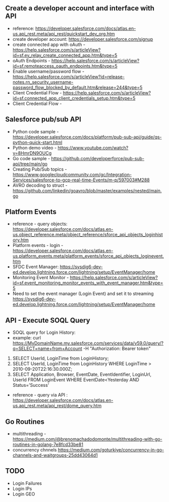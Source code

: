 ## Create a developer account and interface with API 
- reference: https://developer.salesforce.com/docs/atlas.en-us.api_rest.meta/api_rest/quickstart_dev_org.htm
- create developer account: https://developer.salesforce.com/signup
- create connected app with oAuth - https://help.salesforce.com/s/articleView?id=sf.ev_relay_create_connected_app.htm&type=5
- oAuth Endpoints - https://help.salesforce.com/s/articleView?id=sf.remoteaccess_oauth_endpoints.htm&type=5
- Enable username/password flow - https://help.salesforce.com/s/articleView?id=release-notes.rn_security_username-password_flow_blocked_by_default.htm&release=244&type=5
- Client Credential Flow - https://help.salesforce.com/s/articleView?id=sf.connected_app_client_credentials_setup.htm&type=5
- Client Credential Flow - 

## Salesforce pub/sub API 
- Python code sample - https://developer.salesforce.com/docs/platform/pub-sub-api/guide/qs-python-quick-start.html
- Python demo video - https://www.youtube.com/watch?v=8HmrDN9OUCg
- Go code sample - https://github.com/developerforce/pub-sub-api/tree/main/go
- Creating Pub/Sub topics - https://www.googlecloudcommunity.com/gc/Integration-Services/salesforce-to-gcp-real-time-Events/m-p/597003#M288
- AVRO decoding to struct - https://github.com/linkedin/goavro/blob/master/examples/nested/main.go

## Platform Events 
- reference - query objects: https://developer.salesforce.com/docs/atlas.en-us.object_reference.meta/object_reference/sforce_api_objects_loginhistory.htm
- Platform events - login - https://developer.salesforce.com/docs/atlas.en-us.platform_events.meta/platform_events/sforce_api_objects_loginevent.htm
- SFDC Event Manager: https://sysdig6-dev-ed.develop.lightning.force.com/lightning/setup/EventManager/home
- Monitoring Event Monitor - https://help.salesforce.com/s/articleView?id=sf.event_monitoring_monitor_events_with_event_manager.htm&type=5
- Need to set the event manager (Login Event) and set it to streaming https://sysdig6-dev-ed.develop.lightning.force.com/lightning/setup/EventManager/home

## API - Execute SOQL Query 
- SOQL query for Login History:
- example: curl https://MyDomainName.my.salesforce.com/services/data/v59.0/query/?q=SELECT+name+from+Account -H "Authorization: Bearer token"
1. SELECT UserId, LoginTime from LoginHistory;
2. SELECT UserId, LoginTime from LoginHistory WHERE LoginTime > 2010-09-20T22:16:30.000Z;
3. SELECT Application, Browser, EventDate, EventIdentifier, LoginUrl, UserId FROM LoginEvent WHERE EventDate<Yesterday AND Status=’Success’
- reference - query via API : https://developer.salesforce.com/docs/atlas.en-us.api_rest.meta/api_rest/dome_query.htm

## Go Routines
- multithreading - https://medium.com/@brenomachadodomonte/multithreading-with-go-routines-in-golang-7e8fcd33be81
- concurrency chnnels https://medium.com/goturkiye/concurrency-in-go-channels-and-waitgroups-25dd43064d1

## TODO
- Login Failures
- Login IPs
- Login GEO
